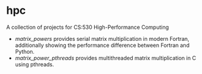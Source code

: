 # hpc
A collection of projects for CS:530 High-Performance Computing

- _matrix\_powers_ provides serial matrix multiplication in modern Fortran, additionally showing the performance difference between Fortran and Python.
- _matrix\_power\_pthreads_ provides multithreaded matrix multiplication in C using pthreads.
